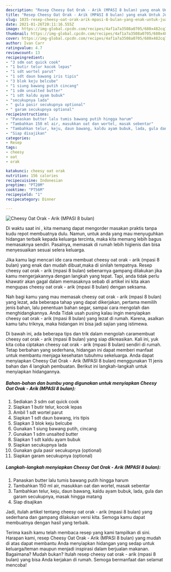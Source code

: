 ```yaml
---
description: "Resep Cheesy Oat Orak - Arik (MPASI 8 bulan) yang enak Untuk Jualan"
title: "Resep Cheesy Oat Orak - Arik (MPASI 8 bulan) yang enak Untuk Jualan"
slug: 1035-resep-cheesy-oat-orak-arik-mpasi-8-bulan-yang-enak-untuk-jualan
date: 2021-01-26T20:11:16.555Z
image: https://img-global.cpcdn.com/recipes/4af1a7a3508a0705/680x482cq70/cheesy-oat-orak-arik-mpasi-8-bulan-foto-resep-utama.jpg
thumbnail: https://img-global.cpcdn.com/recipes/4af1a7a3508a0705/680x482cq70/cheesy-oat-orak-arik-mpasi-8-bulan-foto-resep-utama.jpg
cover: https://img-global.cpcdn.com/recipes/4af1a7a3508a0705/680x482cq70/cheesy-oat-orak-arik-mpasi-8-bulan-foto-resep-utama.jpg
author: Ivan Carr
ratingvalue: 4.7
reviewcount: 13
recipeingredient:
- "3 sdm oat quick cook"
- "1 butir telur kocok lepas"
- "1 sdt wortel parut"
- "1 sdt daun bawang iris tipis"
- "3 blok keju belcube"
- "1 siung bawang putih cincang"
- "1 sdm unsalted butter"
- "1 sdt kaldu ayam bubuk"
- "secukupnya lada"
- " gula pasir secukupnya optional"
- " garam secukupnya optional"
recipeinstructions:
- "Panaskan butter lalu tumis bawang putih hingga harum"
- "Tambahkan 150 ml air, masukkan oat dan wortel, masak sebentar"
- "Tambahkan telur, keju, daun bawang, kaldu ayam bubuk, lada, gula dan garam secukupnya, masak hingga matang"
- "Siap disajikan"
categories:
- Resep
tags:
- cheesy
- oat
- orak

katakunci: cheesy oat orak 
nutrition: 156 calories
recipecuisine: Indonesian
preptime: "PT20M"
cooktime: "PT56M"
recipeyield: "1"
recipecategory: Dinner

---
```



![Cheesy Oat Orak - Arik (MPASI 8 bulan)](https://img-global.cpcdn.com/recipes/4af1a7a3508a0705/680x482cq70/cheesy-oat-orak-arik-mpasi-8-bulan-foto-resep-utama.jpg)

Di waktu  saat ini , kita memang dapat mengorder masakan praktis tanpa kudu repot membuatnya dulu. Namun, untuk anda yang mau menyuguhkan hidangan terbaik kepada keluarga tercinta, maka kita memang lebih bagus memasaknya sendiri. Pasalnya, memasak di rumah lebih higienis dan bisa menyesuaikan sesuai selera keluarga.

Jika kamu lagi mencari ide cara membuat cheesy oat orak - arik (mpasi 8 bulan) yang enak dan mudah dibuat,maka di sinilah tempatnya. Resep cheesy oat orak - arik (mpasi 8 bulan)  sebenarnya gampang dilakukan jika kamu mengerjakannya dengan langkah yang tepat. Tapi, anda tidak perlu khawatir akan gagal dalam memasaknya 
sebab di artikel ini kita akan mengupas cheesy oat orak - arik (mpasi 8 bulan) dengan seksama.  



Nah bagi kamu yang mau memasak cheesy oat orak - arik (mpasi 8 bulan) yang lezat, ada beberapa tahap yang dapat dikerjakan, pertama memilih jenis bahan, lalu penentuan bahan segar, sampai cara mengolah dan menghidangkannya. Anda Tidak usah pusing kalau ingin menyiapkan cheesy oat orak - arik (mpasi 8 bulan) yang lezat di rumah. Karena, asalkan kamu  tahu triknya, maka hidangan ini bisa jadi sajian yang istimewa.

Di bawah ini, ada beberapa tips dan trik dalam mengolah caramembuat cheesy oat orak - arik (mpasi 8 bulan) yang siap dikreasikan. Kali ini, yuk kita coba ciptakan cheesy oat orak - arik (mpasi 8 bulan) sendiri di rumah. Tetap berbahan yang sederhana, hidangan ini dapat memberi manfaat untuk membantu menjaga kesehatan tubuhmu sekeluarga. Anda dapat menyiapkan Cheesy Oat Orak - Arik (MPASI 8 bulan) menggunakan 11 jenis bahan dan 4 langkah pembuatan. Berikut ini langkah-langkah untuk menyiapkan hidangannya.

<!--inarticleads1-->

##### Bahan-bahan dan bumbu yang digunakan untuk menyiapkan Cheesy Oat Orak - Arik (MPASI 8 bulan):

1. Sediakan 3 sdm oat quick cook
1. Siapkan 1 butir telur, kocok lepas
1. Ambil 1 sdt wortel parut
1. Siapkan 1 sdt daun bawang, iris tipis
1. Siapkan 3 blok keju belcube
1. Gunakan 1 siung bawang putih, cincang
1. Gunakan 1 sdm unsalted butter
1. Siapkan 1 sdt kaldu ayam bubuk
1. Siapkan secukupnya lada
1. Gunakan  gula pasir secukupnya (optional)
1. Siapkan  garam secukupnya (optional)




<!--inarticleads2-->

##### Langkah-langkah menyiapkan Cheesy Oat Orak - Arik (MPASI 8 bulan):

1. Panaskan butter lalu tumis bawang putih hingga harum
1. Tambahkan 150 ml air, masukkan oat dan wortel, masak sebentar
1. Tambahkan telur, keju, daun bawang, kaldu ayam bubuk, lada, gula dan garam secukupnya, masak hingga matang
1. Siap disajikan




Jadi, itulah artikel tentang  cheesy oat orak - arik (mpasi 8 bulan)  yang sederhana dan gampang dilakukan versi kita. Semoga kamu dapat membuatnya dengan hasil yang terbaik. 

Terima kasih kamu telah membaca resep yang kami tampilkan di sini. Harapan kami, resep  Cheesy Oat Orak - Arik (MPASI 8 bulan) yang mudah di atas dapat membantu Anda menyiapkan hidangan yang sedap untuk keluarga/teman maupun menjadi inspirasi dalam berjualan makanan. Bagaimana? Mudah bukan? Itulah resep cheesy oat orak - arik (mpasi 8 bulan) yang bisa Anda kerjakan di rumah. Semoga bermanfaat dan selamat mencoba!

